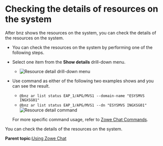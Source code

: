 # Checking the details of resources on the system

After bnz shows the resources on the system, you can check the details of the resources on the system.

-   You can check the resources on the system by performing one of the following steps.
-   Select one item from the **Show details** drill-down menu.

    -   ![Resource detail drill-down menu](bnz_resource_detail_menu.png "Resource detail drill-down menu")

-   Use command as either of the following two examples shows and you can see the result.

    -   `@bnz ar list status EAP_1/APG/MVS1 --domain-name "ESYSMVS INGXSG01"`
    -   `@bnz ar list status EAP_1/APG/MVS1 --dn "ESYSMVS INGXSG01"`
    ![Resource detail command](bnz_resource_detail_command.png "Resource detail command")

    For more specific command usage, refer to [Zowe Chat Commands](chatops_cli_cli.md).


You can check the details of the resources on the system.

**Parent topic:**[Using Zowe Chat](chatops_first_steps.md)

